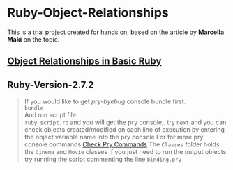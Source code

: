 # Ruby-Object-Relationships
This is a trial project created for hands on, based on the article by **Marcella Maki** on the topic.  
## [Object Relationships in Basic Ruby](https://medium.com/@marcellamaki/object-relationships-in-basic-ruby-1af5773fff48)  
## Ruby-Version-2.7.2
>If you would like to get _pry-byebug_ console bundle first.  
>`bundle`   
>And run script file.    
`ruby script.rb` and you will get the pry console,.
try `next` and you can check objects created/modified on each line of execution by entering the object variable name into the pry console
For for more pry console commands [Check Pry Commands](https://github.com/deivid-rodriguez/pry-byebug)
The `Classes` folder holds the `Cinema` and `Movie` classes
If you just need to run the output objects try running the script commenting the line `binding.pry`
